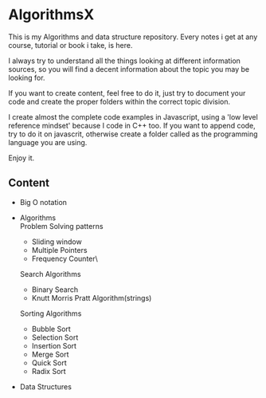 # AlgorithmsX

This is my Algorithms and data structure repository. 
Every notes i get at any course, tutorial or book i take, is here.

I always try to understand all the things looking at different information sources, so you will find
a decent information about the topic you may be looking for.

If you want to create content, feel free to do it, just try to document your code and create 
the proper folders within the correct topic division.

I create almost the complete code examples in Javascript, using a 'low level reference mindset' because I code in C++ too.
If you want to append code, try to do it on javascrit, otherwise create a folder called as the programming language you are
using.

Enjoy it.
## Content
- Big O notation
- Algorithms\
    Problem Solving patterns
    * Sliding window
    * Multiple Pointers
    * Frequency Counter\
    
    Search Algorithms
    * Binary Search
    * Knutt Morris Pratt Algorithm(strings)
    
    Sorting Algorithms
    * Bubble Sort
    * Selection Sort
    * Insertion Sort
    * Merge Sort
    * Quick Sort
    * Radix Sort
- Data Structures
